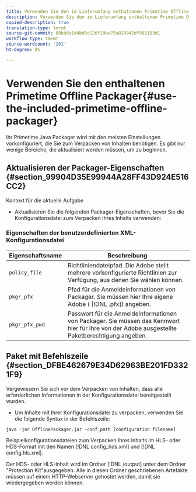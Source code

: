 ```yaml
---
title: Verwenden Sie den im Lieferumfang enthaltenen Primetime Offline Packager
description: Verwenden Sie den im Lieferumfang enthaltenen Primetime Offline Packager
copied-description: true
translation-type: tm+mt
source-git-commit: 89bdda1d4bd5c126f19ba75a819942df901183d1
workflow-type: tm+mt
source-wordcount: '201'
ht-degree: 0%

---
```



# Verwenden Sie den enthaltenen Primetime Offline Packager{#use-the-included-primetime-offline-packager}

Ihr Primetime Java Packager wird mit den meisten Einstellungen vorkonfiguriert, die Sie zum Verpacken von Inhalten benötigen. Es gibt nur wenige Bereiche, die aktualisiert werden müssen, um zu beginnen.

## Aktualisieren der Packager-Eigenschaften {#section_99904D35E99944A28FF43D924E516CC2}

Kontext für die aktuelle Aufgabe

* Aktualisieren Sie die folgenden Packager-Eigenschaften, bevor Sie die Konfigurationsdatei zum Verpacken Ihres Inhalts verwenden:

### Eigenschaften der benutzerdefinierten XML-Konfigurationsdatei

| Eigenschaftsname | Beschreibung |
|---|---|
| `policy_file` | Richtliniendateipfad. Die Adobe stellt mehrere vorkonfigurierte Richtlinien zur Verfügung, aus denen Sie wählen können. |
| `pkgr_pfx` | Pfad für die Anmeldeinformationen von Packager. Sie müssen hier Ihre eigene Adobe ( [!DNL .pfx]) angeben. |
| `pkgr_pfx_pwd` | Passwort für die Anmeldeinformationen von Packager. Sie müssen das Kennwort hier für Ihre von der Adobe ausgestellte Paketberechtigung angeben. |

## Paket mit Befehlszeile {#section_DFBE462679E34D62963BE201FD3321F9}

Vergewissern Sie sich vor dem Verpacken von Inhalten, dass alle erforderlichen Informationen in der Konfigurationsdatei bereitgestellt wurden.

* Um Inhalte mit Ihrer Konfigurationsdatei zu verpacken, verwenden Sie die folgende Syntax in der Befehlszeile:

```
java -jar OfflinePackager.jar -conf_path [configuration filename]
```

Beispielkonfigurationsdateien zum Verpacken Ihres Inhalts im HLS- oder HDS-Format mit den Namen [!DNL config_hds.xml] und [!DNL config.hls.xml].

Der HDS- oder HLS-Inhalt wird im Ordner [!DNL /output] unter dem Ordner &quot;Protection Kit&quot;ausgegeben. Alle in diesen Ordner geschriebenen Artefakte müssen auf einem HTTP-Webserver gehostet werden, damit sie wiedergegeben werden können.
